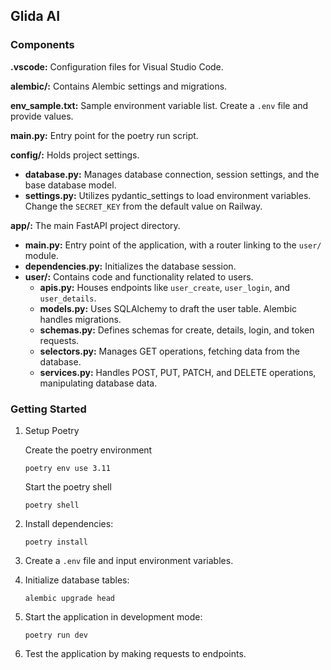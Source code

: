 ## Glida AI

### Components

**.vscode:** Configuration files for Visual Studio Code.

**alembic/:** Contains Alembic settings and migrations.

**env_sample.txt:** Sample environment variable list. Create a `.env` file and provide values.

**main.py:** Entry point for the poetry run script.

**config/:** Holds project settings.

- **database.py:** Manages database connection, session settings, and the base database model.
- **settings.py:** Utilizes pydantic_settings to load environment variables. Change the `SECRET_KEY` from the default value on Railway.

**app/:** The main FastAPI project directory.

- **main.py:** Entry point of the application, with a router linking to the `user/` module.
- **dependencies.py:** Initializes the database session.
- **user/:** Contains code and functionality related to users.
  - **apis.py:** Houses endpoints like `user_create`, `user_login`, and `user_details`.
  - **models.py:** Uses SQLAlchemy to draft the user table. Alembic handles migrations.
  - **schemas.py:** Defines schemas for create, details, login, and token requests.
  - **selectors.py:** Manages GET operations, fetching data from the database.
  - **services.py:** Handles POST, PUT, PATCH, and DELETE operations, manipulating database data.

### Getting Started

1. Setup Poetry

   Create the poetry environment

   ```
   poetry env use 3.11
   ```

   Start the poetry shell

   ```
   poetry shell
   ```

2. Install dependencies:

   ```
   poetry install
   ```

3. Create a `.env` file and input environment variables.

4. Initialize database tables:

   ```
   alembic upgrade head
   ```

5. Start the application in development mode:

   ```
   poetry run dev
   ```

6. Test the application by making requests to endpoints.
